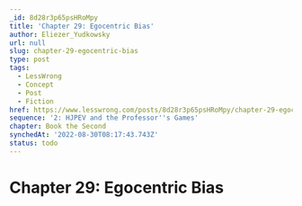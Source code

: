 ```yaml
---
_id: 8d28r3p65psHRoMpy
title: 'Chapter 29: Egocentric Bias'
author: Eliezer_Yudkowsky
url: null
slug: chapter-29-egocentric-bias
type: post
tags:
  - LessWrong
  - Concept
  - Post
  - Fiction
href: https://www.lesswrong.com/posts/8d28r3p65psHRoMpy/chapter-29-egocentric-bias
sequence: '2: HJPEV and the Professor''s Games'
chapter: Book the Second
synchedAt: '2022-08-30T08:17:43.743Z'
status: todo
---
```


# Chapter 29: Egocentric Bias
